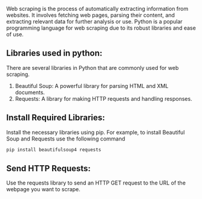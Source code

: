 
Web scraping is the process of automatically extracting information from websites. It involves fetching web pages, parsing their content, and extracting relevant data for further analysis or use. 
Python is a popular programming language for web scraping due to its robust libraries and ease of use.

## Libraries used in python: <br>

There are several libraries in Python that are commonly used for web scraping.<br>
1. Beautiful Soup: A powerful library for parsing HTML and XML documents.<br>
2. Requests: A library for making HTTP requests and handling responses.<br>

## Install Required Libraries: <br>
Install the necessary libraries using pip. For example, to install Beautiful Soup and Requests use the following command<br>
```python
pip install beautifulsoup4 requests
```

## Send HTTP Requests: <br>
Use the requests library to send an HTTP GET request to the URL of the webpage you want to scrape.<br>



